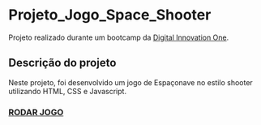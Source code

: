 # Projeto_Jogo_Space_Shooter

Projeto realizado durante um bootcamp da [Digital Innovation One](https://digitalinnovation.one).

## Descrição do projeto

Neste projeto, foi desenvolvido um jogo de Espaçonave no estilo shooter utilizando HTML, CSS e Javascript.

###   [RODAR JOGO](https://geovaneramirez.github.io/Projeto_Jogo_Space_Shooter/)
